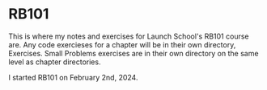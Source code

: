 # RB101
This is where my notes and exercises for Launch School's RB101 course are.
Any code exercieses for a chapter will be in their own directory, Exercises.
Small Problems exercises are in their own directory on the same level as chapter
directories.

I started RB101 on February 2nd, 2024.
